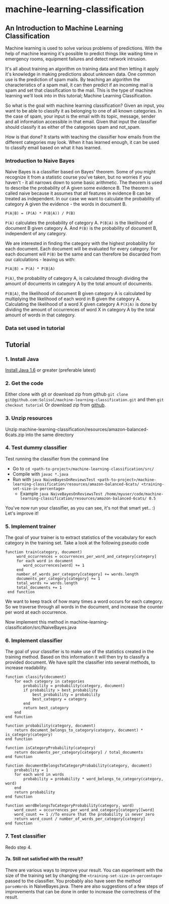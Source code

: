 # machine-learning-classification
## An Introduction to Machine Learning Classification
Machine learning is used to solve various problems of predictions. With the help of machine learning it's possible to predict things like waiting time in emergency rooms, equipment failures and detect network intrusion.

It's all about training an algorithm on training data and then letting it apply it's knowledge in making predictions about unknown data.
One common use is the prediction of spam mails. By teaching an algorithm the characteristics of a spam mail, it can then predict if an incoming mail is spam and set that classification to the mail. This is the type of machine learning we'll look into in this tutorial; Machine Learning Classification.

So what is the goal with machine learning classification? Given an input, you want to be able to classify it as belonging to one of all known categories. In the case of spam, your input is the email with its topic, message, sender and all information accessible in that email. Given that input the classifier should classify it as either of the categories spam and not_spam.

How is that done? It starts with teaching the classifier how emails from the different categories may look. When it has learned enough, it can be used to classify email based on what it has learned.

### Introduction to Naive Bayes

Naive Bayes is a classifier based on Bayes' theorem. Some of you might recognize it from a statistic course you've taken, but no worries if you haven't - it all narrows down to some basic arithmetic. The theorem is used to describe the probability of A given some evidence B. The theorem is called naive because it assumes that all features in evidence B can be treated as independent. In our case we want to calculate the probability of category A given the evidence - the words in document B.

```
P(A|B) = (P(A) * P(B|A)) / P(B)

```

`P(A)` calculates the probability of category A. `P(B|A)` is the likelihood of document B given category A. And `P(B)` is the probability of document B, independent of any category.

We are interested in finding the category with the highest probability for each document. Each document will be evaluated for every category. For each document will `P(B)` be the same and can therefore be discarded from our calculations - leaving us with:

```
P(A|B) = P(A) * P(B|A)
```

`P(A)`, the probability of category A, is calculated through dividing the amount of documents in category A by the total amount of documents.

`P(B|A)`, the likelihood of document B given category A is calculated by multiplying the likelihood of each word in B given the category A. Calculating the likelihood of a word X given category A `P(X|A)`
is done by dividing the amount of occurrences of word X in category A by the total amount of words in that category.

### Data set used in tutorial

## Tutorial

### 1. Install Java 
[Install Java 1.6](http://www.oracle.com/technetwork/java/javase/downloads/index.html) or greater (preferable latest)

### 2. Get the code
Either clone with git or download zip from github
`git clone git@github.com:Solisol/machine-learning-classification.git` and then `git checkout tutorial`
Or download zip from [github](https://github.com/Solisol/machine-learning-classification/archive/tutorial.zip).

### 3. Unzip resources
Unzip machine-learning-classification/resources/amazon-balanced-6cats.zip into the same directory

### 4. Test dummy classifier
Test running the classifier from the command line
- Go to `cd <path-to-project>/machine-learning-classification/src/`
- Compile with `javac *.java`
- Run with `java NaiveBayesOnReviewsTest <path-to-project>/machine-learning-classification/resources/amazon-balanced-6cats/ <training-set-size-in-percentage>`
    - Example `java NaiveBayesOnReviewsTest /home/myuser/code/machine-learning-classification/resources/amazon-balanced-6cats/ 0.5`

You've now run your classifier, as you can see, it's not that smart yet.. :)
Let's improve it!

### 5. Implement trainer
The goal of your trainer is to extract statistics of the vocabulary for each category in the training set.
Take a look at the following pseudo code

```
function train(category, document)
     word_occurrences = occurrences_per_word_and_category[category]
     for each word in document
        word_occurrences[word] += 1
     end
     number_of_words_per_category[category] += words.length
     documents_per_category[category] += 1
     total_words += words.length
     total_documents += 1
 end function
```

We want to keep track of how many times a word occurs for each category. So we traverse through all words in the document, and increase the counter per word at each occurrence.

Now implement this method in machine-learning-classification/src/NaiveBayes.java

### 6. Implement classifier
The goal of your classifier is to make use of the statistics created in the training method. Based on this information it will then try to classify a provided document.
We have split the classifier into several methods, to increase readability.

```
function classify(document)
    for each category in categories
        probability = probability(category, document)
        if probability > best_probability
            best_probability = probability
            best_category = category
        end
        return best_category
    end
end function
```

```
function probability(category, document)
    return document_belongs_to_category(category, document) * is_category(category)
end function
```

```
function isCategoryProbability(category)
    return documents_per_category[category] / total_documents
end function
```

```
function documentBelongsToCategoryProbability(category, document)
    probability = 1
    for each word in words
        probability = probability * word_belongs_to_category(category, word)
    end
    return probability
end function
```

```
function wordBelongsToCategoryProbability(category, word)
    word_count = occurrences_per_word_and_category[category][word]
    word_count += 1 //To ensure that the probability is never zero
    return word_count / number_of_words_per_category[category]
end function
```

### 7. Test classifier
Redo step 4.

#### 7a. Still not satisfied with the result?
There are various ways to improve your result.
You can experiment with the size of the training set by changing the `<training-set-size-in-percentage>` passed to the classifier.
You probably also have seen the method `parseWords` in NaiveBayes.java. There are also suggestions of a few steps of improvements that can be done in order to increase the correctness of the result.
